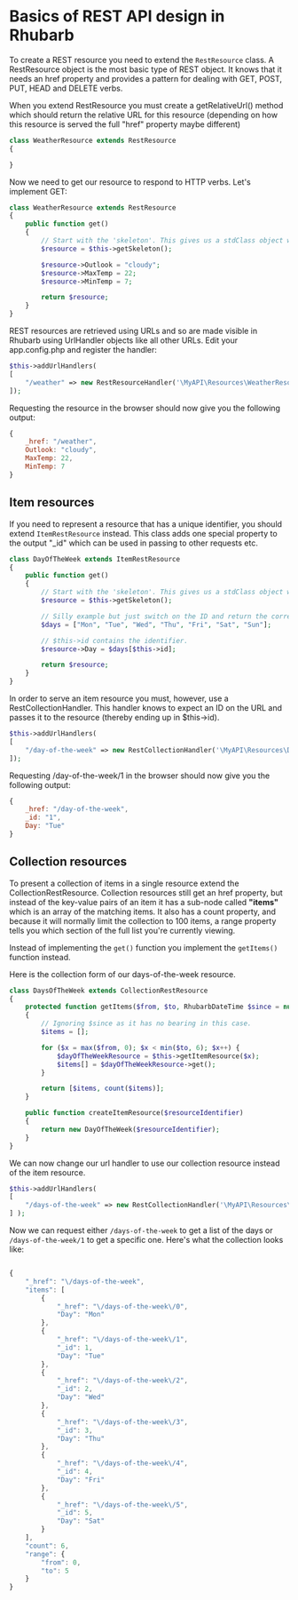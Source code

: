 Basics of REST API design in Rhubarb
====================================

To create a REST resource you need to extend the `RestResource` class. A RestResource object is the most basic
type of REST object. It knows that it needs an href property and provides a pattern for dealing with
GET, POST, PUT, HEAD and DELETE verbs.

When you extend RestResource you must create a getRelativeUrl() method which should return the relative URL for this
resource (depending on how this resource is served the full "href" property maybe different)

``` php
class WeatherResource extends RestResource
{

}
```

Now we need to get our resource to respond to HTTP verbs. Let's implement GET:

``` php
class WeatherResource extends RestResource
{
    public function get()
    {
        // Start with the 'skeleton'. This gives us a stdClass object with the href already populated.
        $resource = $this->getSkeleton();

        $resource->Outlook = "cloudy";
        $resource->MaxTemp = 22;
        $resource->MinTemp = 7;

        return $resource;
    }
}
```

REST resources are retrieved using URLs and so are made visible in Rhubarb using UrlHandler objects like
all other URLs. Edit your app.config.php and register the handler:

``` php
$this->addUrlHandlers(
[
    "/weather" => new RestResourceHandler('\MyAPI\Resources\WeatherResource')
]);
```

Requesting the resource in the browser should now give you the following output:

``` javascript
{
    _href: "/weather",
    Outlook: "cloudy",
    MaxTemp: 22,
    MinTemp: 7
}
```

## Item resources

If you need to represent a resource that has a unique identifier, you should extend `ItemRestResource` instead.
This class adds one special property to the output "_id" which can be used in passing to other requests etc.

``` php
class DayOfTheWeek extends ItemRestResource
{
    public function get()
    {
        // Start with the 'skeleton'. This gives us a stdClass object with the href already populated.
        $resource = $this->getSkeleton();

        // Silly example but just switch on the ID and return the correct day of the week.
        $days = ["Mon", "Tue", "Wed", "Thu", "Fri", "Sat", "Sun"];

        // $this->id contains the identifier.
        $resource->Day = $days[$this->id];

        return $resource;
    }
}
```

In order to serve an item resource you must, however, use a RestCollectionHandler. This handler knows to expect
an ID on the URL and passes it to the resource (thereby ending up in $this->id).

``` php
$this->addUrlHandlers(
[
    "/day-of-the-week" => new RestCollectionHandler('\MyAPI\Resources\DayOfTheWeek')
]);
```

Requesting /day-of-the-week/1 in the browser should now give you the following output:

``` javascript
{
    _href: "/day-of-the-week",
    _id: "1",
    Day: "Tue"
}
```

## Collection resources

To present a collection of items in a single resource extend the CollectionRestResource. Collection resources
still get an href property, but instead of the key-value pairs of an item it has a sub-node called **"items"**
which is an array of the matching items. It also has a count property, and because it will normally limit the
collection to 100 items, a range property tells you which section of the full list you're currently viewing.

Instead of implementing the `get()` function you implement the `getItems()` function instead.

Here is the collection form of our days-of-the-week resource.

``` php
class DaysOfTheWeek extends CollectionRestResource
{
    protected function getItems($from, $to, RhubarbDateTime $since = null)
    {
        // Ignoring $since as it has no bearing in this case.
        $items = [];

        for ($x = max($from, 0); $x < min($to, 6); $x++) {
            $dayOfTheWeekResource = $this->getItemResource($x);
            $items[] = $dayOfTheWeekResource->get();
        }

        return [$items, count($items)];
    }

    public function createItemResource($resourceIdentifier)
    {
        return new DayOfTheWeek($resourceIdentifier);
    }
}
```

We can now change our url handler to use our collection resource instead of the item resource.

``` php
$this->addUrlHandlers(
[
    "/days-of-the-week" => new RestCollectionHandler('\MyAPI\Resources\DaysOfTheWeek')
] );
```

Now we can request either `/days-of-the-week` to get a list of the days or `/days-of-the-week/1` to get a
specific one. Here's what the collection looks like:

``` javascript

{
    "_href": "\/days-of-the-week",
    "items": [
        {
            "_href": "\/days-of-the-week\/0",
            "Day": "Mon"
        },
        {
            "_href": "\/days-of-the-week\/1",
            "_id": 1,
            "Day": "Tue"
        },
        {
            "_href": "\/days-of-the-week\/2",
            "_id": 2,
            "Day": "Wed"
        },
        {
            "_href": "\/days-of-the-week\/3",
            "_id": 3,
            "Day": "Thu"
        },
        {
            "_href": "\/days-of-the-week\/4",
            "_id": 4,
            "Day": "Fri"
        },
        {
            "_href": "\/days-of-the-week\/5",
            "_id": 5,
            "Day": "Sat"
        }
    ],
    "count": 6,
    "range": {
        "from": 0,
        "to": 5
    }
}
```